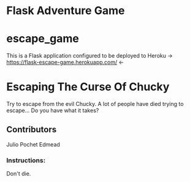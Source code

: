 # Flask Adventure Game
# escape_game
This is a Flask application configured to be deployed to Heroku -> https://flask-escape-game.herokuapp.com/ <-

# Escaping The Curse Of Chucky
Try to escape from the evil Chucky.
A lot of people have died trying to escape... Do you have what it takes?

## Contributors
Julio Pochet Edmead

### Instructions:
Don't die.
